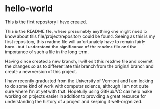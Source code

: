# hello-world
This is the first repository I have created.

This is the README file, where presumably anything one might need to know about this file/project/repository could be found. Seeing as this is my first repository, this readme file will unfortunately have to remain fairly bare...but I  understand the significance of the readme file and the importance of such a file in the long term.

Having since created a new branch, I will edit this readme file and commit the changes so as to differentiate this branch from the original branch and create a new version of this project.

I have recently graduated from the University of Vermont and I am looking to do some kind of work with computer science, although I am not quite sure where I'm at yet with that. Hopefully using GitHub/VC can help make working on projects easier in addition to providing a great resource for understanding the history of a project and keeping it well-organized.

